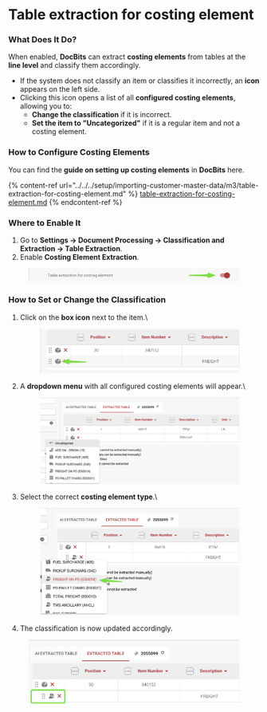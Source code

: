 # Table extraction for costing element

### **What Does It Do?**

When enabled, **DocBits** can extract **costing elements** from tables at the **line level** and classify them accordingly.

* If the system does not classify an item or classifies it incorrectly, an **icon** appears on the left side.
* Clicking this icon opens a list of all **configured costing elements**, allowing you to:
  * **Change the classification** if it is incorrect.
  * **Set the item to "Uncategorized"** if it is a regular item and not a costing element.

### **How to Configure Costing Elements**

You can find the **guide on setting up costing elements** in **DocBits** here.

{% content-ref url="../../../setup/importing-customer-master-data/m3/table-extraction-for-costing-element.md" %}
[table-extraction-for-costing-element.md](../../../setup/importing-customer-master-data/m3/table-extraction-for-costing-element.md)
{% endcontent-ref %}

### **Where to Enable It**

1. Go to **Settings → Document Processing → Classification and Extraction → Table Extraction**.
2. Enable **Costing Element Extraction**.

<figure><img src="../../../../.gitbook/assets/iScreen Shoter - Google Chrome - 250211105422.jpg" alt=""><figcaption></figcaption></figure>

### **How to Set or Change the Classification**

1.  Click on the **box icon** next to the item.\


    <figure><img src="../../../../.gitbook/assets/iScreen Shoter - Google Chrome - 250211104810.jpg" alt=""><figcaption></figcaption></figure>
2.  A **dropdown menu** with all configured costing elements will appear.\


    <figure><img src="../../../../.gitbook/assets/iScreen Shoter - Google Chrome - 250211102530.jpg" alt=""><figcaption></figcaption></figure>
3.  Select the correct **costing element type**.\


    <figure><img src="../../../../.gitbook/assets/iScreen Shoter - Google Chrome - 250211102650.jpg" alt=""><figcaption></figcaption></figure>
4. The classification is now updated accordingly.

<figure><img src="../../../../.gitbook/assets/iScreen Shoter - Google Chrome - 250211103411.jpg" alt=""><figcaption></figcaption></figure>
